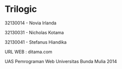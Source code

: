 Trilogic
========
32130014 - Novia Irlanda

32130031 - Nicholas Kotama

32130041 - Stefanus Hiandika

URL WEB : ditama.com

UAS Pemrograman Web Universitas Bunda Mulia 2014